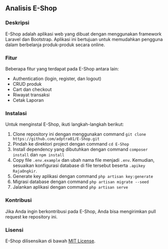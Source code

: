 ## Analisis E-Shop

### Deskripsi

E-Shop adalah aplikasi web yang dibuat dengan menggunakan framework Laravel dan Bootstrap. Aplikasi ini bertujuan untuk memudahkan pengguna dalam berbelanja produk-produk secara online.

### Fitur

Beberapa fitur yang terdapat pada E-Shop antara lain:

-   Authentication (login, register, dan logout)
-   CRUD produk
-   Cart dan checkout
-   Riwayat transaksi
-   Cetak Laporan

### Instalasi

Untuk menginstal E-Shop, ikuti langkah-langkah berikut:

1. Clone repository ini dengan menggunakan command `git clone https://github.com/adptra01/E-Shop.git`
2. Pindah ke direktori project dengan command `cd E-Shop`
3. Install dependency yang dibutuhkan dengan command `composer install` dan `npm install`
4. Copy file `.env.example` dan ubah nama file menjadi `.env`. Kemudian, sesuaikan konfigurasi database di file tersebut beserta `.apikey RajaOngkir`.
5. Generate key aplikasi dengan command `php artisan key:generate`
6. Migrasi database dengan command `php artisan migrate --seed`
7. Jalankan aplikasi dengan command `php artisan serve`

### Kontribusi

Jika Anda ingin berkontribusi pada E-Shop, Anda bisa mengirimkan pull request ke repository ini.

### Lisensi

E-Shop dilisensikan di bawah [MIT License](https://opensource.org/licenses/MIT).
